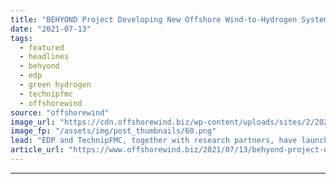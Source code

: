 ```yaml
---
title: "BEHYOND Project Developing New Offshore Wind-to-Hydrogen System"
date: "2021-07-13"
tags: 
  - featured
  - headlines
  - behyond
  - edp
  - green hydrogen
  - technipfmc
  - offshorewind
source: "offshorewind"
image_url: "https://cdn.offshorewind.biz/wp-content/uploads/sites/2/2021/07/13132503/BEHYOND_EDP-TechnipFMC.png"
image_fp: "/assets/img/post_thumbnails/60.png"
lead: "EDP and TechnipFMC, together with research partners, have launched a joint project to develop"
article_url: "https://www.offshorewind.biz/2021/07/13/behyond-project-developing-new-offshore-wind-to-hydrogen-system/"
---
```


---
